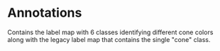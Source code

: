 # Annotations
Contains the label map with 6 classes identifying different cone colors along with the legacy label map that contains the single "cone" class.